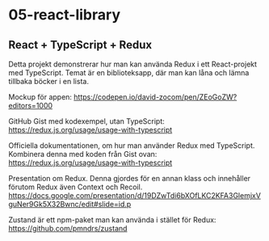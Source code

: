 # 05-react-library

## React + TypeScript + Redux

Detta projekt demonstrerar hur man kan använda Redux i ett React-projekt med TypeScript. Temat är en biblioteksapp, där man kan låna och lämna tillbaka böcker i en lista.

Mockup för appen: https://codepen.io/david-zocom/pen/ZEoGoZW?editors=1000

GitHub Gist med kodexempel, utan TypeScript: https://redux.js.org/usage/usage-with-typescript

Officiella dokumentationen, om hur man använder Redux med TypeScript. Kombinera denna med koden från Gist ovan: https://redux.js.org/usage/usage-with-typescript

Presentation om Redux. Denna gjordes för en annan klass och innehåller förutom Redux även Context och Recoil. https://docs.google.com/presentation/d/19DZwTdi6bXOfLKC2KFA3GlemjxVguNer9Gk5X32Bwnc/edit#slide=id.p

Zustand är ett npm-paket man kan använda i stället för Redux: https://github.com/pmndrs/zustand
